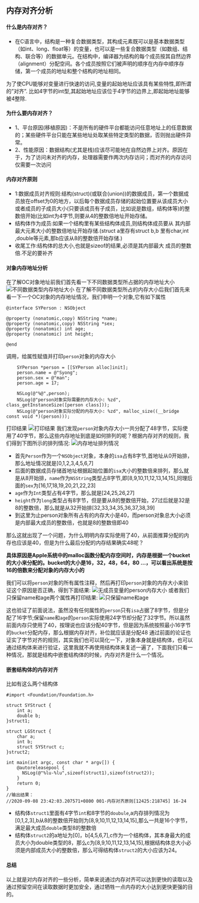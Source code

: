 ## 内存对齐分析
#### 什么是内存对齐？
- 在C语言中，结构是一种复合数据类型，其构成元素既可以是基本数据类型（如int、long、float等）的变量，也可以是一些复合数据类型（如数组、结构、联合等）的数据单元。在结构中，编译器为结构的每个成员按其自然边界（alignment）分配空间。各个成员按照它们被声明的顺序在内存中顺序存储，第一个成员的地址和整个结构的地址相同。

为了使CPU能够对变量进行快速的访问,变量的起始地址应该具有某些特性,即所谓的”对齐”. 比如4字节的int型,其起始地址应该位于4字节的边界上,即起始地址能够被4整除.
#### 为什么要内存对齐？
- 1、平台原因(移植原因)：不是所有的硬件平台都能访问任意地址上的任意数据的；某些硬件平台只能在某些地址处取某些特定类型的数据，否则抛出硬件异常。
- 2、性能原因：数据结构(尤其是栈)应该尽可能地在自然边界上对齐。原因在于，为了访问未对齐的内存，处理器需要作两次内存访问；而对齐的内存访问仅需要一次访问
#### 内存对齐原则
- 1:数据成员对⻬规则:结构(struct)(或联合(union))的数据成员，第一个数据成员放在offset为0的地方，以后每个数据成员存储的起始位置要从该成员大小或者成员的子成员大小(只要该成员有子成员，比如说是数组，结构体等)的整数倍开始(比如int为4字节,则要从4的整数倍地址开始存储。
- 结构体作为成员:如果一个结构里有某些结构体成员,则结构体成员要从 其内部最大元素大小的整数倍地址开始存储.(struct a里存有struct b,b 里有char,int ,double等元素,那b应该从8的整数倍开始存储.)
- 收尾工作:结构体的总大小,也就是sizeof的结果,必须是其内部最大 成员的整数倍.不足的要补⻬

#### 对象内存地址分析
在了解OC对象地址前我们首先看一下不同数据类型所占据的内存地址大小
![不同数据类型内存地址大小](https://upload-images.jianshu.io/upload_images/3105581-df4547e690650dec.png?imageMogr2/auto-orient/strip%7CimageView2/2/w/1240)
在了解不同数据类型所占的内存大小后我们首先来看一下一个OC对象的内存地址情况，我们申明一个对象,它有如下属性
```
@interface SYPerson : NSObject

@property (nonatomic,copy) NSString *name;
@property (nonatomic,copy) NSString *sex;
@property (nonatomic) int age;
@property (nonatomic) int height;

@end

```
调用，给属性赋值并打印`person`对象的内存大小
```
    SYPerson *person = [[SYPerson alloc]init];
    person.name = @"Syong";
    person.sex = @"man";
    person.age = 17;
    
    NSLog(@"%@",person);
    NSLog(@"person对象实际需要的内存大小: %zd", class_getInstanceSize([person class]));
    NSLog(@"person对象实际分配的内存大小: %zd", malloc_size((__bridge const void *)(person)));

```
打印结果
![打印结果](https://upload-images.jianshu.io/upload_images/3105581-697dab9743412647.png?imageMogr2/auto-orient/strip%7CimageView2/2/w/1240)
我们发现`person`对象内存大小一共分配了48字节，实际使用了40字节，那么这些内存地址到底是如何排列的呢？根据内存对齐的规则，我们得到下图所示的排列情况:
![内存地址排列情况](https://upload-images.jianshu.io/upload_images/3105581-b041032db7eb1462.png?imageMogr2/auto-orient/strip%7CimageView2/2/w/1240)
- 首先`Person`作为一个`NSObject`对象，本身的`isa`占有8字节,首地址从0开始排，那么地址情况就是[0,1,2,3,4,5,6,7]
- 后面的数据成员存储首地址根据起始位置的`isa`大小的整数倍来排列，那么就是从8开始排，`name`作为`NSString`类型占8字节,即[8,9,10,11,12,13,14,15],同理后面的`sex`为[16,17,18,19,20,21,22,23]
- `age`作为`Int`类型占有4字节，那么就是[24,25,26,27]
- `height`作为`long`类型占有8字节，但是要从8的整数倍开始，27过后就是32是8的整数倍，那么就是从32开始排[32,33,34,35,36,37,38,39]
- 到这里为止person对象所有占有的内存大小是40，而person对象总大小必须是内部最大成员的整数倍，也就是8的整数倍即40

那么这就出现了一个问题，为什么明明内存实际使用了40，从前面推算分配的内存也应该是40，但是为什么最后分配的内存结果确实48呢？

**具体原因是Apple系统中的malloc函数分配内存空间时，内存是根据一个bucket的大小来分配的。bucket的大小是16，32，48，64，80 ...，可以看出系统是按16的倍数来分配对象的内存大小的**

我们可以将`person`对象的所有属性注释，然后再打印`person`对象的内存大小来验证这个原因是否正确，得到下面结果:
![无成员变量的`person`内存大小](https://upload-images.jianshu.io/upload_images/3105581-64a94ddb0720aaaf.png?imageMogr2/auto-orient/strip%7CimageView2/2/w/1240)
或者我们只保留name和age两个属性再打印结果:
![只保留name和age](https://upload-images.jianshu.io/upload_images/3105581-be1cebec2973508a.png?imageMogr2/auto-orient/strip%7CimageView2/2/w/1240)

这也验证了前面说法，虽然没有任何属性的`person`只有`isa`占据了8字节，但是分配了16字节;保留`name`和`age`的`person`实际使用24字节却分配了32字节。所以虽然前面内存只使用了40，按理说也应该分配40字节，但是因为系统按照最小16字节的`bucket`分配内存，那么根据内存对齐，补位就应该是分配48
通过前面的论证也证实了字节对齐的规则，其实我们也可以简化一下，对象本身就是结构体，也可以通过结构体来进行验证，这里我就不再使用结构体来复述一遍了，下面我们只看一种情况，那就是结构中嵌套结构体的时候，内存对齐是什么一个情况。
#### 嵌套结构体的内存对齐
比如有这么两个结构体
```
#import <Foundation/Foundation.h>

struct SYStruct {
    int a;
    double b;
}struct1;

struct LGStruct {
    char a;
    int b;
    struct SYStruct c;
}struct2;

int main(int argc, const char * argv[]) {
    @autoreleasepool {
      NSLog(@"%lu-%lu",sizeof(struct1),sizeof(struct2));
    }
    return 0;
}
//输出结果：
//2020-09-08 23:42:03.207571+0800 001-内存对齐原则[12425:218745] 16-24
```
- 结构体`struct1`里面有4字节`int`和8字节的`doubule`,a内存排列情况为[0,1,2,3],b从8的整数倍开始则为[8,9,10,11,12,13,14,15],那么一共是16个字节，满足最大成员`double`类型8的整数倍
- 结构体`struct2`的a地址为[0]，b[4,5,6,7],c作为一个结构体，其本身最大的成员大小为double类型的8，那么c为[8,9,10,11,12,13,14,15],根据结构体总大小必须是内部成员大小的整数倍，那么可得结构体`struct2`的大小应该为24。


#### 总结
以上就是对内存对齐的一些分析，简单来说通过内存对齐可以达到更快的读取以及通过预留空间在读取数据时更加安全，通过牺牲一点内存的大小达到更快更强的目的。





